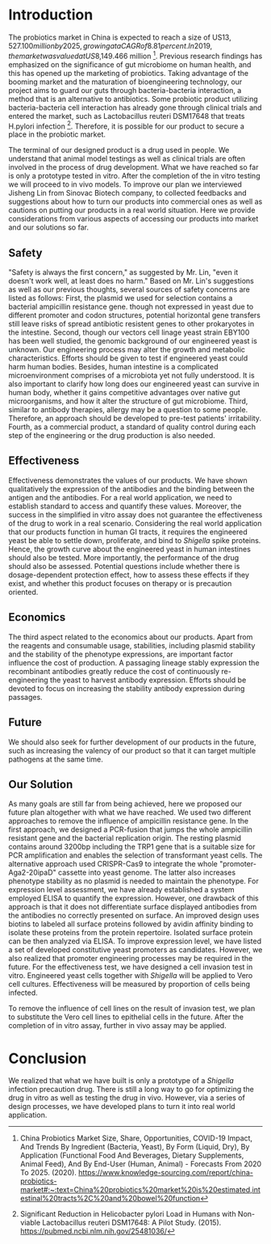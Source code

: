 # Introduction

The probiotics market in China is expected to reach a size of US$13,527.100 million by 2025, growing at a CAGR of 8.81 percent. In 2019, the market was valued at US$8,149.466 million [^1]. Previous research findings has emphasized on the significance of gut microbiome on human health, and this has opened up the marketing of probiotics. Taking advantage of the booming market and the maturation of bioengineering technology, our project aims to guard our guts through bacteria-bacteria interaction, a method that is an alternative to antibiotics. Some probiotic product utilizing bacteria-bacteria cell interaction has already gone through clinical trials and entered the market, such as Lactobacillus reuteri DSM17648 that treats H.pylori infection [^2]. Therefore, it is possible for our product to secure a place in the probiotic market.


The terminal of our designed product is a drug used in people. We understand that animal model testings as well as clinical trials are often involved in the process of drug development. What we have reached so far is only a prototype tested in vitro. After the completion of the in vitro testing we will proceed to in vivo models. To improve our plan we interviewed Jisheng Lin from Sinovac Biotech company, to collected feedbacks and suggestions about how to turn our products into commercial ones as well as cautions on putting our products in a real world situation. Here we provide considerations from various aspects of accessing our products into market and our solutions so far.

## Safety

"Safety is always the first concern," as suggested by Mr. Lin, "even it doesn't work well, at least does no harm." Based on Mr. Lin's suggestions as well as our previous thoughts, several sources of safety concerns are listed as follows: First, the plasmid we used for selection contains a bacterial ampicillin resistance gene. though not expressed in yeast due to different promoter and codon structures, potential horizontal gene transfers still leave risks of spread antibiotic resistent genes to other prokaryotes in the intestine. Second, though our vectors cell linage yeast strain EBY100 has been well studied, the genomic background of our engineered yeast is unknown. Our engineering process may alter the growth and metabolic characteristics. Efforts should be given to test if engineered yeast could harm human bodies. Besides, human intestine is a complicated microenvironment comprises of a microbiota yet not fully understood. It is also important to clarify how long does our engineered yeast can survive in human body, whether it gains competitive advantages over native gut microorganisms, and how it alter the structure of gut microbiome. Third, similar to antibody therapies, allergy may be a question to some people. Therefore, an approach should be developed to pre-test patients' irritability. Fourth, as a commercial product, a standard of quality control during each step of the engineering or the drug production is also needed.

## Effectiveness

Effectiveness demonstrates the values of our products. We have shown qualitatively the expression of the antibodies and the binding between the antigen and the antibodies. For a real world application, we need to establish standard to access and quantify these values. Moreover, the success in the simplified in vitro assay does not guarantee the effectiveness of the drug to work in a real scenario. Considering the real world application that our products function in human GI tracts, it requires the engineered yeast be able to settle down, proliferate, and bind to *Shigella* spike proteins. Hence, the growth curve about the engineered yeast in human intestines should also be tested. More importantly, the performance of the drug should also be assessed. Potential questions include whether there is dosage-dependent protection effect, how to assess these effects if they exist, and whether this product focuses on therapy or is precaution oriented.


## Economics

The third aspect related to the economics about our products. Apart from the reagents and consumable usage, stabilities, including plasmid stability and the stability of the phenotype expressions, are important factor influence the cost of production. A passaging lineage stably expression the recombinant antibodies greatly reduce the cost of continuously re-engineering the yeast to harvest antibody expression. Efforts should be devoted to focus on increasing the stability antibody expression during passages.

## Future

We should also seek for further development of our products in the future, such as increasing the valency of our product so that it can target multiple pathogens at the same time.

## Our Solution

As many goals are still far from being achieved, here we proposed our future plan altogether with what we have reached. We used two different approaches to remove the influence of ampicillin resistance gene. In the first approach, we designed a PCR-fusion that jumps the whole ampicillin resistant gene and the bacterial replication origin. The resting plasmid contains around 3200bp including the TRP1 gene that is a suitable size for PCR amplification and enables the selection of transformant yeast cells. The alternative approach used CRISPR-Cas9 to integrate the whole "promoter-Aga2-20ipaD" cassette into yeast genome. The latter also increases phenotype stability as no plasmid is needed to maintain the phenotype. For expression level assessment, we have already established a system employed ELISA to quantify the expression. However, one drawback of this approach is that it does not differentiate surface displayed antibodies from the antibodies no correctly presented on surface. An improved design uses biotins to labeled all surface proteins followed by avidin affinity binding to isolate these proteins from the protein repertoire. Isolated surface protein can be then analyzed via ELISA. To improve expression level, we have listed a set of developed constitutive yeast promoters as candidates. However, we also realized that promoter engineering processes may be required in the future. For the effectiveness test, we have designed a cell invasion test in vitro. Engineered yeast cells together with *Shigella* will be applied to Vero cell cultures. Effectiveness will be measured by proportion of cells being infected.

To remove the influence of cell lines on the result of invasion test, we plan to substitute the Vero cell lines to epithelial cells in the future. After the completion of in vitro assay, further in vivo assay may be applied.

# Conclusion

We realized that what we have built is only a prototype of a *Shigella* infection precaution drug. There is still a long way to go for optimizing the drug in vitro as well as testing the drug in vivo. However, via a series of design processes, we have developed plans to turn it into real world application.

[^1]:China Probiotics Market Size, Share, Opportunities, COVID-19 Impact, And Trends By Ingredient (Bacteria, Yeast), By Form (Liquid, Dry), By Application (Functional Food And Beverages, Dietary Supplements, Animal Feed), And By End-User (Human, Animal) - Forecasts From 2020 To 2025. (2020). <https://www.knowledge-sourcing.com/report/china-probiotics-market#:~:text=China%20probiotics%20market%20is%20estimated,intestinal%20tracts%2C%20and%20bowel%20function>

[^2]:Significant Reduction in Helicobacter pylori Load in Humans with Non-viable Lactobacillus reuteri DSM17648: A Pilot Study. (2015). <https://pubmed.ncbi.nlm.nih.gov/25481036/>